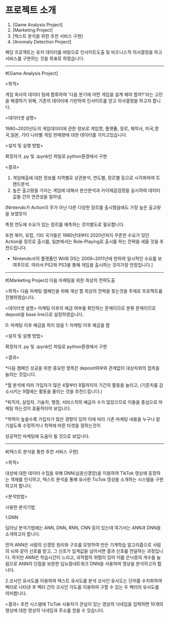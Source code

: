 # 프로젝트 소개

1. [Game Analysis Project]
2. [Marketing Project]
3. [텍스트 분석을 위한 추천 서비스 구현]
4. [Anomaly Detection Project]



 해당 프로젝트는 유저 데이터를 바탕으로 인사이트도출 및 비즈니스적 의사결정을 하고 서비스를 구현하는 것을 목표로 하였습니다.


----------------------------------------------------------------------------------------------------------------------------------------------


#[Game Analysis Project]


<목적>

게임 회사의 데이터 팀에 합류하여 '다음 분기에 어떤 게임을 설계 해야 할까?'라는 고민을 해결하기 위해, 기존의 데이터에 기반하여 인사이트를 얻고 의사결정을 하고자 합니다.


<데이터셋 설명>

1980~2020년도의 게임데이터에 관한 정보로 게임명, 플랫폼, 장르, 제작사, 미국,영국,일본, 기타 나라별 게임 판매량에 대한 데이터를 가지고있습니다.

<설치 및 실행 방법>

확장자가 .py 및 .ipynb인 파일로 python환경에서 구현

<결과>

1. 게임매출에 대한 정보를 지역별로 상관분석, 연도별, 장르별 등으로 시각화하여 트랜드분석.
2. 높은 출고량을 가지는 게임에 대해서 분산분석과 카이제곱검정을 실시하여 데이터 값들 간의 연관성을 알아냄.

[Nintendo가 Action이 주가 아닌 다른 다양한 장르를 출시했음에도 가장 높은 출고량을 보였듯이

특정 연도에 수요가 있는 장르를 예측하는 것이별도로 필요합니다.

또한 북미, 유럽, 기타 국가들은 1980년대부터 2020년까지 꾸준한 수요가 있던 Action을 장르로 출시를,
일본에서는 Role-Playing로 출시를 하는 전략을 세울 것을 추천드립니다.

+ Nintendo사의 플랫폼인 Wii와 DS는 2009~2011년에 한하여 일시적인 수요를 보여주므로.
따라서 PS2와 PS3을 통해 게임을 출시하는 것이가장 안정입니다.]




----------------------------------------------------------------------------------------------------------------------------------------------





#[Marketing Project] 다음 마케팅을 위한 최상의 전략도출

<목적>
다음 마케팅 캠페인을 위해 개선 할 최상의 전략을 찾는것을 주제로 프로젝트를 진행하였습니다.


<데이터셋 설명>
마케팅 이후의 예금 여부를 확인하는 문제이므로 분류 문제이므로 deposit을 base line으로 설정하였습니다.

0: 마케팅 이후 예금을 하지 않음
1: 마케팅 이후 예금을 함

<설치 및 실행 방법>

확장자가 .py 및 .ipynb인 파일로 python환경에서 구현


<결과>

*다음 캠페인 성공을 위한 중요한 항목은 deposit여부와 관계없이 대상자와의 접촉을 늘리는 것입니다.

*월 분석에 따라 가입자가 많은 4월부터 8월까지의 기간의 활동을 늘리고, (기준치를 감소시키는 9월에는 활동을 줄이는 것을 추천드립니다.)

*퇴직자, 실업자, 기술자, 행정, 서비스직의 예금자 수가 많았으므로 이들을 중심으로 마케팅 하는것이 효율적이어 보입니다.

*학력이 높을수록 가입자가 많은 경향이 있어 이에 따라 기존 마케팅 내용을 누구나 알기쉽도록 수정하거나 학력에 따른 타겟을 정하는것이

성공적인 마케팅에 도움이 될 것으로 보입니다.


----------------------------------------------------------------------------------------------------------------------------------------------
#[텍스트 분석을 통한 추천 서비스 구현]


<목적>

대상에 대한 데이터 수집을 위해 DNN(심층신경망)을 이용하여 TikTok 영상에 등장하는 객체를 인식하고,
텍스트 분석을 통해 유사한 TicTok 영상을 소개하는 시스템을 구현하고자 합니다.


<분석방법>

사용한 분석기법


1.DNN

딥러닝 분석기법에는 ANN, DNN, RNN, CNN 등이 있는데 여기서는 ANN과 DNN을 소개하고자 합니다.

먼저 ANN은 사람의 신경망 원리와 구조를 모방하여 만든 기계학습 알고리즘으로 사람의 뇌와 같이 신호를 받고, 그 신호가 임계값을 넘어서면 결과 신호를 전달하는 과정입니다. 하지만 ANN은 학습시간이 느리고, 과적합의 위험이 있어 이를 은닉층의 개수를 늘림으로 ANN의 단점을 보완한 딥뉴럴네트워크 DNN을 사용하여 영상을 분석하고자 합니다.



2.코사인 유사도를 이용하여 텍스트 유사도를 분석
코사인 유사도는 단어를 수치화하여 벡터로 나타낸 후 벡터 간의 코사인 각도를 이용하여 구할 수 있는 두 벡터의 유사도를 의미합니다.


<결과>
추천 시스템에 TicTok 사용자가 관심이 있는 영상의 닉네임을 입력하면 10개의 영상에 대한 영상의 닉네임과 주소를 얻을 수 있습니다. 
